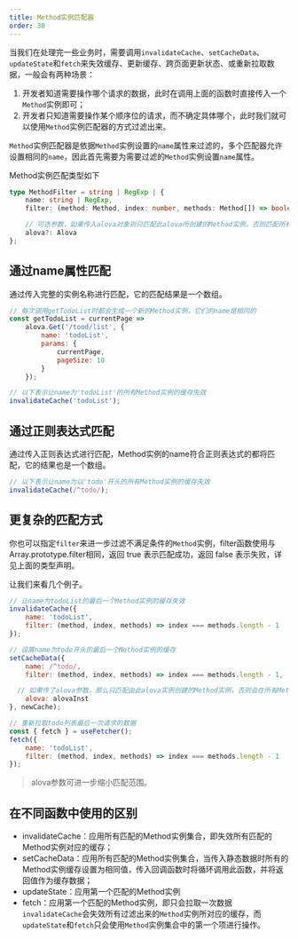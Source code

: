 ```yaml
---
title: Method实例匹配器
order: 30
---
```



当我们在处理完一些业务时，需要调用`invalidateCache`、`setCacheData`、`updateState`和`fetch`来失效缓存、更新缓存、跨页面更新状态、或重新拉取数据，一般会有两种场景：

1. 开发者知道需要操作哪个请求的数据，此时在调用上面的函数时直接传入一个`Method`实例即可；
2. 开发者只知道需要操作某个顺序位的请求，而不确定具体哪个，此时我们就可以使用`Method`实例匹配器的方式过滤出来。

`Method`实例匹配器是依据`Method`实例设置的`name`属性来过滤的，多个匹配器允许设置相同的`name`，因此首先需要为需要过滤的`Method`实例设置`name`属性。

Method实例匹配类型如下
```typescript
type MethodFilter = string | RegExp | {
	name: string | RegExp,
	filter: (method: Method, index: number, methods: Method[]) => boolean,

	// 可选参数，如果传入alova对象则只匹配此alova所创建的Method实例，否则匹配所有alova实例的Method实例
	alova?: Alova
};
```

## 通过name属性匹配
通过传入完整的实例名称进行匹配，它的匹配结果是一个数组。
```javascript
// 每次调用getTodoList时都会生成一个新的Method实例，它们的name是相同的
const getTodoList = currentPage =>
	alova.Get('/tood/list', {
		name: 'todoList',
		params: {
			currentPage,
			pageSize: 10
		}
	});

// 以下表示让name为'todoList'的所有Method实例的缓存失效
invalidateCache('todoList');
```

## 通过正则表达式匹配
通过传入正则表达式进行匹配，Method实例的name符合正则表达式的都将匹配，它的结果也是一个数组。
```javascript
// 以下表示让name为以'todo'开头的所有Method实例的缓存失效
invalidateCache(/^todo/);
```

## 更复杂的匹配方式
你也可以指定`filter`来进一步过滤不满足条件的`Method`实例，filter函数使用与Array.prototype.filter相同，返回 true 表示匹配成功，返回 false 表示失败，详见上面的类型声明。

让我们来看几个例子。
```javascript
// 让name为todoList的最后一个Method实例的缓存失效 
invalidateCache({
	name: 'todoList',
	filter: (method, index, methods) => index === methods.length - 1
});

// 设置name为todo开头的最后一个Method实例的缓存
setCacheData({
	name: /^todo/,
	filter: (method, index, methods) => index === methods.length - 1,

  // 如果传了alova参数，那么只匹配由此alova实例创建的Method实例，否则会在所有Method实例中匹配
	alova: alovaInst
}, newCache);

// 重新拉取todo列表最后一次请求的数据
const { fetch } = useFetcher();
fetch({
	name: 'todoList',
	filter: (method, index, methods) => index === methods.length - 1
});
```

> alova参数可进一步缩小匹配范围。

## 在不同函数中使用的区别
- invalidateCache：应用所有匹配的Method实例集合，即失效所有匹配的Method实例对应的缓存；
- setCacheData：应用所有匹配的Method实例集合，当传入静态数据时所有的Method实例缓存设置为相同值，传入回调函数时将循环调用此函数，并将返回值作为缓存数据；
- updateState：应用第一个匹配的Method实例
- fetch：应用第一个匹配的Method实例，即只会拉取一次数据
`invalidateCache`会失效所有过滤出来的`Method`实例所对应的缓存，而`updateState`和`fetch`只会使用`Method`实例集合中的第一个项进行操作。